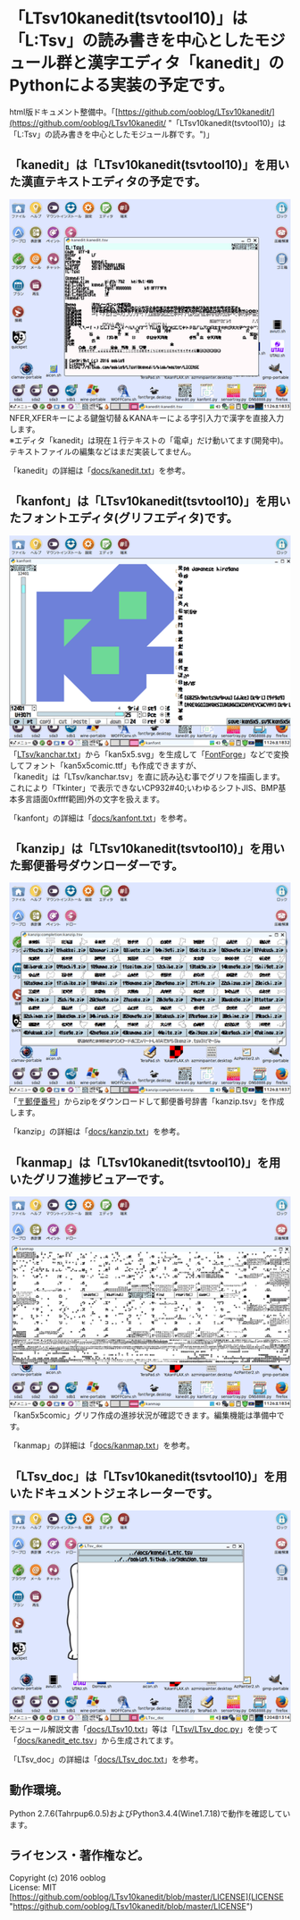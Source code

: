 # 「LTsv10kanedit(tsvtool10)」は「L:Tsv」の読み書きを中心としたモジュール群と漢字エディタ「kanedit」のPythonによる実装の予定です。

html版ドキュメント整備中。「[https://github.com/ooblog/LTsv10kanedit/](https://github.com/ooblog/LTsv10kanedit/ "「LTsv10kanedit(tsvtool10)」は「L:Tsv」の読み書きを中心としたモジュール群です。")」


## 「kanedit」は「LTsv10kanedit&#40;tsvtool10&#41;」を用いた漢直テキストエディタの予定です。

![kanedit_512x384](docs/kanedit_512x384.png "kanedit")  
NFER,XFERキーによる鍵盤切替＆KANAキーによる字引入力で漢字を直接入力します。  
※エディタ「kanedit」は現在１行テキストの「電卓」だけ動いてます&#40;開発中&#41;。テキストファイルの編集などはまだ実装してません。  

「kanedit」の詳細は「[docs/kanedit.txt](docs/kanedit.txt "docs/kanedit.txt")」を参考。  


## 「kanfont」は「LTsv10kanedit&#40;tsvtool10&#41;」を用いたフォントエディタ(グリフエディタ)です。

![kanfont_512x384](docs/kanfont_512x384.png "kanfont")  
「[LTsv/kanchar.txt](LTsv/kanchar.txt "LTsv/kanchar.txt")」から「kan5x5.svg」を生成して「[FontForge](http://fontforge.github.io/ja/ "FontForge")」などで変換してフォント「kan5x5comic.ttf」も作成できますが、  
「kanedit」は「LTsv/kanchar.tsv」を直に読み込む事でグリフを描画します。これにより「Tkinter」で表示できないCP932#40;いわゆるシフトJIS、BMP基本多言語面0xffff範囲&#41;外の文字を扱えます。  

「kanfont」の詳細は「[docs/kanfont.txt](docs/kanfont.txt "docs/kanfont.txt")」を参考。  


## 「kanzip」は「LTsv10kanedit&#40;tsvtool10&#41;」を用いた郵便番号ダウンローダーです。

![kanzip_512x384](docs/kanzip_512x384.png "kanzip")  
「[〒郵便番号](http://www.post.japanpost.jp/zipcode/dl/readme.html "郵便番号データの説明 - 日本郵便")」からzipをダウンロードして郵便番号辞書「kanzip.tsv」を作成します。  

「kanzip」の詳細は「[docs/kanzip.txt](docs/kanzip.txt "docs/kanzip.txt")」を参考。  


## 「kanmap」は「LTsv10kanedit&#40;tsvtool10&#41;」を用いたグリフ進捗ビュアーです。

![kanmap_512x384](docs/kanmap_512x384.png "kanmap")  
「kan5x5comic」グリフ作成の進捗状況が確認できます。編集機能は準備中です。  

「kanmap」の詳細は「[docs/kanmap.txt](docs/kanmap.txt "docs/kanmap.txt")」を参考。  


## 「LTsv_doc」は「LTsv10kanedit&#40;tsvtool10&#41;」を用いたドキュメントジェネレーターです。

![LTsv_doc_512x384](docs/LTsv_doc_512x384.png "LTsv_doc")  
モジュール解説文書「[docs/LTsv10.txt](docs/LTsv10.txt "docs/LTsv10.txt")」等は「[LTsv/LTsv_doc.py](LTsv/LTsv_doc.py "LTsv/LTsv_doc.py")」を使って「[docs/kanedit_etc.tsv](docs/kanedit_etc.tsv "docs/kanedit_etc.tsv")」から生成されてます。  

「LTsv_doc」の詳細は「[docs/LTsv_doc.txt](docs/LTsv_doc.txt "docs/LTsv_doc.txt")」を参考。  


## 動作環境。

Python 2.7.6&#40;Tahrpup6.0.5&#41;およびPython3.4.4&#40;Wine1.7.18&#41;で動作を確認しています。  


## ライセンス・著作権など。

Copyright (c) 2016 ooblog  
License: MIT  
[https://github.com/ooblog/LTsv10kanedit/blob/master/LICENSE](LICENSE "https://github.com/ooblog/LTsv10kanedit/blob/master/LICENSE")  

